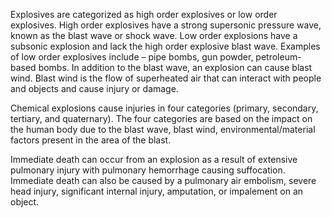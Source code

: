 Explosives are categorized as high order explosives or low order explosives. High order explosives have a strong supersonic pressure wave, known as the blast wave or shock wave. Low order explosions have a subsonic explosion and lack the high order explosive blast wave. Examples of low order explosives include – pipe bombs, gun powder, petroleum-based bombs. In addition to the blast wave, an explosion can cause blast wind. Blast wind is the flow of superheated air that can interact with people and objects and cause injury or damage.

Chemical explosions cause injuries in four categories (primary, secondary, tertiary, and quaternary). The four categories are based on the impact on the human body due to the blast wave, blast wind, environmental/material factors present in the area of the blast.

Immediate death can occur from an explosion as a result of extensive pulmonary injury with pulmonary hemorrhage causing suffocation. Immediate death can also be caused by a pulmonary air embolism, severe head injury, significant internal injury, amputation, or impalement on an object.